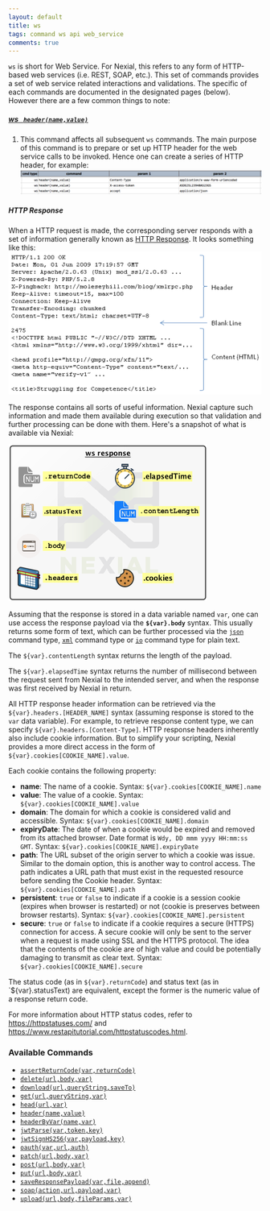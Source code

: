 ```yaml
---
layout: default
title: ws
tags: command ws api web_service
comments: true
---
```



`ws` is short for Web Service. For Nexial, this refers to any form of HTTP-based web services (i.e. REST, SOAP, etc.). 
This set of commands provides a set of web service related interactions and validations. The specific of each 
commands are documented in the designated pages (below). However there are a few common things to note:

##### [ws &nbsp; `header(name,value)`](header(name,value))
1. This command affects all subsequent `ws` commands. The main purpose of this command is to prepare or set up 
   HTTP header for the web service calls to be invoked. Hence one can create a series of HTTP header, for example:
   ![](./image/index_01.png)

##### HTTP Response
When a HTTP request is made, the corresponding server responds with a set of information generally known as 
<a href="https://www.w3.org/Protocols/rfc2616/rfc2616-sec6.html" class="external-link" target="_nexial_external">HTTP Response</a>.
It looks something like this:<br/>
![response](image/index_02.png)

The response contains all sorts of useful information. Nexial capture such information and made them available during
execution so that validation and further processing can be done with them. Here's a snapshot of what is available
via Nexial:<br/>

![](image/index_03.png)

Assuming that the response is stored in a data variable named `var`, one can use access the response payload via the
**`${var}.body`** syntax. This usually returns some form of text, which can be further processed via the 
[`json`](../json/index) command type, [`xml`](../xml/index) command type or [`io`](../io/index) command type for plain
text.

The `${var}.contentLength` syntax returns the length of the payload.

The `${var}.elapsedTime` syntax returns the number of millisecond between the request sent from Nexial to the intended
server, and when the response was first received by Nexial in return.

All HTTP response header information can be retrieved via the `${var}.headers.[HEADER_NAME]` syntax (assuming response
is stored to the `var` data variable). For example, to retrieve response content type, we can specify
`${var}.headers.[Content-Type]`. HTTP response headers inherently also include cookie information. But to simplify
your scripting, Nexial provides a more direct access in the form of `${var}.cookies[COOKIE_NAME].value`.

Each cookie contains the following property:
- **name**: The name of a cookie. Syntax: `${var}.cookies[COOKIE_NAME].name`
- **value**: The value of a cookie. Syntax: `${var}.cookies[COOKIE_NAME].value`
- **domain**: The domain for which a cookie is considered valid and accessible. Syntax: 
  `${var}.cookies[COOKIE_NAME].domain`
- **expiryDate**: The date of when a cookie would be expired and removed from its attached browser. Date format is
	 `Wdy, DD mmm yyyy HH:mm:ss GMT`. Syntax: `${var}.cookies[COOKIE_NAME].expiryDate`
- **path**: The URL subset of the origin server to which a cookie was issue. Similar to the domain option, this is 
  another way to control access. The path indicates a URL path that must exist in the requested resource before 
  sending the Cookie header. Syntax: `${var}.cookies[COOKIE_NAME].path`
- **persistent**: `true` or `false` to indicate if a cookie is a session cookie (expires when browser is restarted) or 
  not (cookie is preserves between browser restarts). Syntax: `${var}.cookies[COOKIE_NAME].persistent`
- **secure**: `true` or `false` to indicate if a cookie requires a secure (HTTPS) connection for access. A secure 
  cookie will only be sent to the server when a request is made using SSL and the HTTPS protocol. The idea that the 
  contents of the cookie are of high value and could be potentially damaging to transmit as clear text. Syntax: 
  `${var}.cookies[COOKIE_NAME].secure`

The status code (as in `${var}.returnCode`) and status text (as in `${var}.statusText) are equivalent, except the former
is the numeric value of a response return code.

For more information about HTTP status codes, refer to
<a href="https://httpstatuses.com/" class="external-link" target="_nexial_external">https://httpstatuses.com/</a> and 
<a href="https://www.restapitutorial.com/httpstatuscodes.html" class="external-link" target="_nexial_external">https://www.restapitutorial.com/httpstatuscodes.html</a>.


### Available Commands
- [`assertReturnCode(var,returnCode)`](assertReturnCode(var,returnCode))
- [`delete(url,body,var)`](delete(url,body,var))
- [`download(url,queryString,saveTo)`](download(url,queryString,saveTo))
- [`get(url,queryString,var)`](get(url,queryString,var))
- [`head(url,var)`](head(url,var))
- [`header(name,value)`](header(name,value))
- [`headerByVar(name,var)`](headerByVar(name,var))
- [`jwtParse(var,token,key)`](jwtParse(var,token,key))
- [`jwtSignHS256(var,payload,key)`](jwtSignHS256(var,payload,key))
- [`oauth(var,url,auth)`](oauth(var,url,auth))
- [`patch(url,body,var)`](patch(url,body,var))
- [`post(url,body,var)`](post(url,body,var))
- [`put(url,body,var)`](put(url,body,var))
- [`saveResponsePayload(var,file,append)`](saveResponsePayload(var,file,append))
- [`soap(action,url,payload,var)`](soap(action,url,payload,var))
- [`upload(url,body,fileParams,var)`](upload(url,body,fileParams,var))
